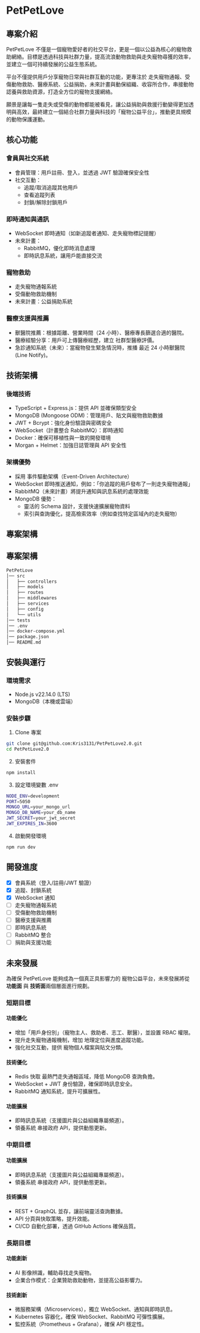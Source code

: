 # PetPetLove

## 專案介紹

PetPetLove 不僅是一個寵物愛好者的社交平台，更是一個以公益為核心的寵物救助網絡。目標是透過科技與社群力量，提高流浪動物救助與走失寵物尋獲的效率，並建立一個可持續發展的公益生態系統。

平台不僅提供用戶分享寵物日常與社群互動的功能，更專注於 走失寵物通報、受傷動物救助、醫療系統、公益捐助，未來計畫與動保組織、收容所合作，串接動物認養與救助資源，打造全方位的寵物支援網絡。

願景是讓每一隻走失或受傷的動物都能被看見，讓公益捐助與救援行動變得更加透明與高效，最終建立一個結合社群力量與科技的「寵物公益平台」，推動更具規模的動物保護運動。

## 核心功能

### 會員與社交系統

- 會員管理：用戶註冊、登入，並透過 JWT 驗證確保安全性
- 社交互動：
  - 追蹤/取消追蹤其他用戶
  - 查看追蹤列表
  - 封鎖/解除封鎖用戶

### 即時通知與通訊

- WebSocket 即時通知（如新追蹤者通知、走失寵物標記提醒）
- 未來計畫：
  - RabbitMQ，優化即時消息處理
  - 即時訊息系統，讓用戶能直接交流

### 寵物救助

- 走失寵物通報系統
- 受傷動物救助機制
- 未來計畫：公益捐助系統

### 醫療支援與推薦

- 獸醫院推薦：根據距離、營業時間（24 小時）、醫療專長篩選合適的醫院。
- 醫療經驗分享：用戶可上傳醫療經歷，建立 社群型醫療評價。
- 急診通知系統（未來）：當寵物發生緊急情況時，推播 最近 24 小時獸醫院(Line Notify)。

## 技術架構

### 後端技術

- TypeScript + Express.js：提供 API 並確保類型安全
- MongoDB (Mongoose ODM)：管理用戶、貼文與寵物救助數據
- JWT + Bcrypt：強化身份驗證與密碼安全
- WebSocket（計畫整合 RabbitMQ）：即時通知
- Docker：確保可移植性與一致的開發環境
- Morgan + Helmet：加強日誌管理與 API 安全性

### 架構優勢

- 採用 事件驅動架構（Event-Driven Architecture）
- WebSocket 即時推送通知，例如：「你追蹤的用戶發布了一則走失寵物通報」
- RabbitMQ（未來計畫）將提升通知與訊息系統的處理效能
- MongoDB 優勢：
  - 靈活的 Schema 設計，支援快速擴展寵物資料
  - 索引與查詢優化，提高檢索效率（例如查找特定區域內的走失寵物）

## 專案架構

## 專案架構

```bash
PetPetLove
│── src
│   ├── controllers
│   ├── models
│   ├── routes
│   ├── middlewares
│   ├── services
│   ├── config
│   └── utils
│── tests
│── .env
│── docker-compose.yml
│── package.json
│── README.md
```

## 安裝與運行

### 環境需求

- Node.js v22.14.0 (LTS)
- MongoDB（本機或雲端）

### 安裝步驟

1. Clone 專案

```bash
git clone git@github.com:Kris3131/PetPetLove2.0.git
cd PetPetLove2.0
```

2. 安裝套件

```bash
npm install
```

3. 設定環境變數 .env

```bash
NODE_ENV=development
PORT=5050
MONGO_URL=your_mongo_url
MONGO_DB_NAME=your_db_name
JWT_SECRET=your_jwt_secret
JWT_EXPIRES_IN=3600
```

4. 啟動開發環境

```bash
npm run dev
```

## 開發進度

- [x] 會員系統（登入/註冊/JWT 驗證）
- [x] 追蹤、封鎖系統
- [x] WebSocket 通知
- [ ] 走失寵物通報系統
- [ ] 受傷動物救助機制
- [ ] 醫療支援與推薦
- [ ] 即時訊息系統
- [ ] RabbitMQ 整合
- [ ] 捐助與支援功能

## 未來發展

為確保 PetPetLove 能夠成為一個真正具影響力的 寵物公益平台，未來發展將從 **功能面** 與 **技術面**兩個層面進行規劃。

### 短期目標

#### 功能優化

- 增加「用戶身份別」（寵物主人、救助者、志工、獸醫），並設置 RBAC 權限。
- 提升走失寵物通報機制，增加 地理定位與進度追蹤功能。
- 強化社交互動，提供 寵物個人檔案與貼文分類。

#### 技術優化

- Redis 快取 最熱門走失通報區域，降低 MongoDB 查詢負擔。
- WebSocket + JWT 身份驗證，確保即時訊息安全。
- RabbitMQ 通知系統，提升可擴展性。

#### 功能擴展

- 即時訊息系統（支援圖片與公益組織專屬頻道）。
- 領養系統 串接政府 API，提供動態更新。

### 中期目標

#### 功能擴展

- 即時訊息系統（支援圖片與公益組織專屬頻道）。
- 領養系統 串接政府 API，提供動態更新。

#### 技術擴展

- REST + GraphQL 並存，讓前端靈活查詢數據。
- API 分頁與快取策略，提升效能。
- CI/CD 自動化部署，透過 GitHub Actions 確保品質。

### 長期目標

#### 功能創新

- AI 影像辨識，輔助尋找走失寵物。
- 企業合作模式：企業贊助救助動物，並提高公益影響力。

#### 技術創新

- 微服務架構（Microservices），獨立 WebSocket、通知與即時訊息。
- Kubernetes 容器化，確保 WebSocket、RabbitMQ 可彈性擴展。
- 監控系統（Prometheus + Grafana），確保 API 穩定性。
